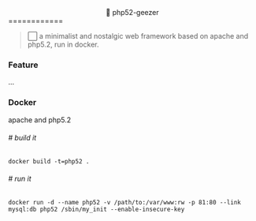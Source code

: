 <center>👴 php52-geezer </center>
============

> ⬜️ a minimalist and nostalgic web framework based on apache and php5.2, run in docker.

### Feature
...

### Docker

apache and php5.2

###### # build it

    docker build -t=php52 .

###### # run it

    docker run -d --name php52 -v /path/to:/var/www:rw -p 81:80 --link mysql:db php52 /sbin/my_init --enable-insecure-key
